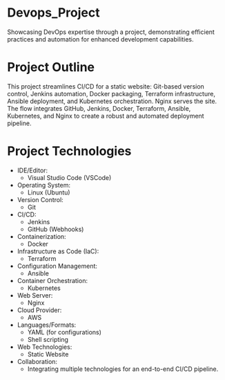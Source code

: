 # Devops_Project
Showcasing DevOps expertise through a project, demonstrating efficient practices and automation for enhanced development capabilities.

# Project Outline
This project streamlines CI/CD for a static website: Git-based version control, Jenkins automation, Docker packaging, Terraform infrastructure, Ansible deployment, and Kubernetes orchestration. Nginx serves the site. The flow integrates GitHub, Jenkins, Docker, Terraform, Ansible, Kubernetes, and Nginx to create a robust and automated deployment pipeline.

# Project Technologies
* IDE/Editor:
    * Visual Studio Code (VSCode)
* Operating System:
    * Linux (Ubuntu)
* Version Control:
    * Git
* CI/CD:
    * Jenkins
    * GitHub (Webhooks)
* Containerization:
    * Docker
* Infrastructure as Code (IaC):
    * Terraform
* Configuration Management:
    * Ansible
* Container Orchestration:
    * Kubernetes
* Web Server:
    * Nginx
* Cloud Provider:
    * AWS
* Languages/Formats:
    * YAML (for configurations)
    * Shell scripting
* Web Technologies:
    * Static Website
* Collaboration:
    * Integrating multiple technologies for an end-to-end CI/CD pipeline.
